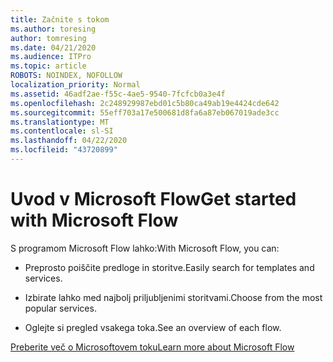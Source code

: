 ```yaml
---
title: Začnite s tokom
ms.author: toresing
author: tomresing
ms.date: 04/21/2020
ms.audience: ITPro
ms.topic: article
ROBOTS: NOINDEX, NOFOLLOW
localization_priority: Normal
ms.assetid: 46adf2ae-f55c-4ae5-9540-7fcfcb0a3e4f
ms.openlocfilehash: 2c248929987ebd01c5b80ca49ab19e4424cde642
ms.sourcegitcommit: 55eff703a17e500681d8fa6a87eb067019ade3cc
ms.translationtype: MT
ms.contentlocale: sl-SI
ms.lasthandoff: 04/22/2020
ms.locfileid: "43720899"
---
```

# <a name="get-started-with-microsoft-flow"></a><span data-ttu-id="4b8bd-102">Uvod v Microsoft Flow</span><span class="sxs-lookup"><span data-stu-id="4b8bd-102">Get started with Microsoft Flow</span></span>

<span data-ttu-id="4b8bd-103">S programom Microsoft Flow lahko:</span><span class="sxs-lookup"><span data-stu-id="4b8bd-103">With Microsoft Flow, you can:</span></span>
  
- <span data-ttu-id="4b8bd-104">Preprosto poiščite predloge in storitve.</span><span class="sxs-lookup"><span data-stu-id="4b8bd-104">Easily search for templates and services.</span></span>
    
- <span data-ttu-id="4b8bd-105">Izbirate lahko med najbolj priljubljenimi storitvami.</span><span class="sxs-lookup"><span data-stu-id="4b8bd-105">Choose from the most popular services.</span></span>
    
- <span data-ttu-id="4b8bd-106">Oglejte si pregled vsakega toka.</span><span class="sxs-lookup"><span data-stu-id="4b8bd-106">See an overview of each flow.</span></span>
    
[<span data-ttu-id="4b8bd-107">Preberite več o Microsoftovem toku</span><span class="sxs-lookup"><span data-stu-id="4b8bd-107">Learn more about Microsoft Flow</span></span>](https://go.microsoft.com/fwlink/?linkid=874446)
  

